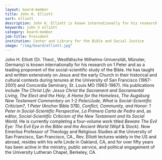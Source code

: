 ```yaml
---
layout: board-member
title: John H. Elliott
sort: elliott
description: John H. Elliott is known internationally for his research on 1 Peter and as a leading proponent of the social-scientific study of the Bible. He has taught and written extensively on Jesus and the early Church in their historical and cultural contexts during tenures at the University of San Francisco (1967-2001) and Concordia Seminary, St. Louis MO (1963-1967).
keywords: john h elliott
category: board-member
job-title: President
institution: Center and Library for the Bible and Social Justice
image: "/img/board/elliott.jpg"
---
```


John H. Elliott (Dr. Theol., Westfälische Wilhelms-Universität, Münster, Germany) is known internationally for his research on 1 Peter and as a leading proponent of the social-scientific study of the Bible. He has taught and written extensively on Jesus and the early Church in their historical and cultural contexts during tenures at the University of San Francisco (1967-2001) and Concordia Seminary, St. Louis MO (1963-1967). His publications include _The Christ Life: Jesus Christ the Sacrament and Sacramental Living_, _The Elect and the Holy_, _A Home for the Homeless_, _The Augsburg New Testament Commentary on 1-2 Peter/Jude_, _What is Social-Scientific Criticism?_, _1 Peter_ (Anchor Bible 37B), _Conflict, Community, and Honor: 1 Peter in Social-Scientific Perspective_, _La Primera Carta de Pedro_ and, as editor, _Social-Scientific Criticism of the New Testament and Its Social World_. He is currently completing a four-volume work titled _Beware The Evil Eye: The Evil Eye in the Bible and the Ancient World_ (Wipf & Stock). Now Emeritus Professor of Theology and Religious Studies at the University of San Francisco, San Francisco, CA., Rev. Elliott lectures widely in the US and abroad, resides with his wife Linde in Oakland, CA, and for over fifty years has been active in the ministry, public service, and political engagement of the University Lutheran Chapel, Berkeley, CA.
